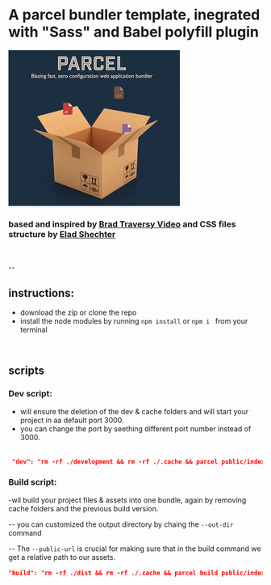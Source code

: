# A parcel bundler template, inegrated with "Sass" and Babel polyfill plugin

![pacrel image](./src/assets/images/parcelBg.gif)

### based and inspired by [Brad Traversy Video](https://www.youtube.com/watch?v=8rD9amRSOQY&list=PLLDPbs5wkrIJ-L4VXSwKjd19Zq0ZoT53u&index=31) and CSS files structure by [Elad Shechter](https://www.youtube.com/watch?v=HjJEcZDmHM4)

<br>

--

## instructions:

- download the zip or clone the repo
- install the node modules by running `npm install` or `npm i ` from your terminal

<br>

## scripts

### Dev script:

- will ensure the deletion of the dev & cache folders and will start your project in aa default port 3000.
- you can change the port by seething different port number instead of 3000.

```json

 "dev": "rm -rf ./development && rm -rf ./.cache && parcel public/index.html --out-dir development -p 3000"

```

### Build script:

-wil build your project files & assets into one bundle, again by removing cache folders and the previous build version.

-- you can customized the output directory by chaing the `--out-dir` command

-- The `--public-url` is crucial for making sure that in the build command we get a relative path to our assets.

```json
"build": "rm -rf ./dist && rm -rf ./.cache && parcel build public/index.html --out-dir dist --public-url ./"
```

